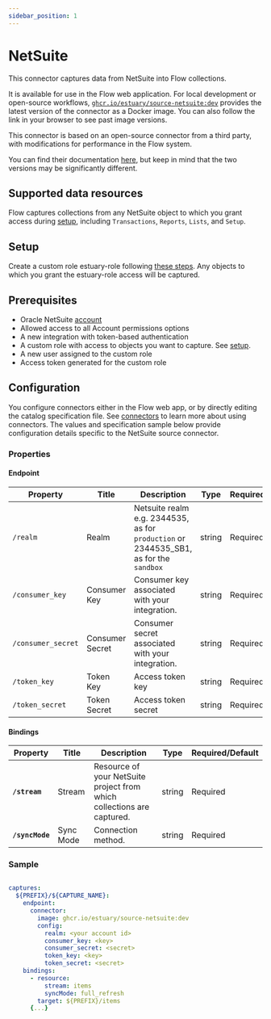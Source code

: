 ```yaml
---
sidebar_position: 1
---
```

# NetSuite

This connector captures data from NetSuite into Flow collections.

It is available for use in the Flow web application. For local development or open-source workflows, [`ghcr.io/estuary/source-netsuite:dev`](https://ghcr.io/estuary/source-netsuite:dev) provides the latest version of the connector as a Docker image. You can also follow the link in your browser to see past image versions.

This connector is based on an open-source connector from a third party, with modifications for performance in the Flow system.

You can find their documentation [here](https://docs.airbyte.com/integrations/sources/netsuite/),
but keep in mind that the two versions may be significantly different.

## Supported data resources

Flow captures collections from any NetSuite object to which you grant access during [setup](#setup), including `Transactions`, `Reports`, `Lists`, and `Setup`.

## Setup

Create a custom role estuary-role following [these steps](https://docs.oracle.com/en/cloud/saas/netsuite/ns-online-help/bridgehead_N286284.html). Any objects to which you grant the estuary-role access will be captured.

## Prerequisites

* Oracle NetSuite [account](https://system.netsuite.com/pages/customerlogin.jsp?country=US)
* Allowed access to all Account permissions options
* A new integration with token-based authentication
* A custom role with access to objects you want to capture. See [setup](#setup).
* A new user assigned to the custom role
* Access token generated for the custom role

## Configuration

You configure connectors either in the Flow web app, or by directly editing the catalog specification file.
See [connectors](../../../concepts/connectors.md#using-connectors) to learn more about using connectors. The values and specification sample below provide configuration details specific to the NetSuite source connector.

### Properties

#### Endpoint

| Property | Title | Description | Type | Required/Default |
|---|---|---|---|---|
| `/realm` | Realm | Netsuite realm e.g. 2344535, as for `production` or 2344535_SB1, as for the `sandbox` | string | Required |
| `/consumer_key` | Consumer Key | Consumer key associated with your integration. | string | Required |
| `/consumer_secret` | Consumer Secret | Consumer secret associated with your integration. | string | Required |
| `/token_key` | Token Key | Access token key | string | Required |
| `/token_secret` | Token Secret | Access token secret | string | Required |

#### Bindings

| Property | Title | Description | Type | Required/Default |
|---|---|---|---|---|
| **`/stream`** | Stream | Resource of your NetSuite project from which collections are captured. | string | Required |
| **`/syncMode`** | Sync Mode | Connection method. | string | Required |

### Sample

```yaml

captures:
  ${PREFIX}/${CAPTURE_NAME}:
    endpoint:
      connector:
        image: ghcr.io/estuary/source-netsuite:dev
        config:
          realm: <your account id>
          consumer_key: <key>
          consumer_secret: <secret>
          token_key: <key>
          token_secret: <secret>
    bindings:
      - resource:
          stream: items
          syncMode: full_refresh
        target: ${PREFIX}/items
      {...}
```
